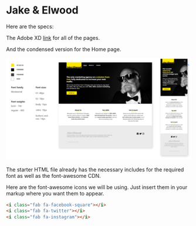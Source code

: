 # Jake & Elwood

Here are the specs:

The Adobe XD [link](https://xd.adobe.com/spec/f255d364-6d5e-4aaf-7703-6f8d0a398281-8464/grid/) for all of the pages.

And the condensed version for the Home page.

![](https://raw.githubusercontent.com/hoc-labs/images/main/rdb-jake-img1.png)

The starter HTML file already has the necessary includes for the required font as well as the font-awesome CDN.

Here are the font-awesome icons we will be using. Just insert them in your markup where you want them to appear.

```html
<i class="fab fa-facebook-square"></i>
<i class="fab fa-twitter"></i>
<i class="fab fa-instagram"></i>
```

